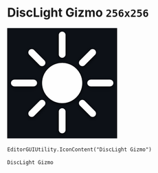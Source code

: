 # DiscLight Gizmo `256x256`
<img src="/img/DiscLight%20Gizmo.png" width=256 height=256>

``` CSharp
EditorGUIUtility.IconContent("DiscLight Gizmo")
```
```
DiscLight Gizmo
```
